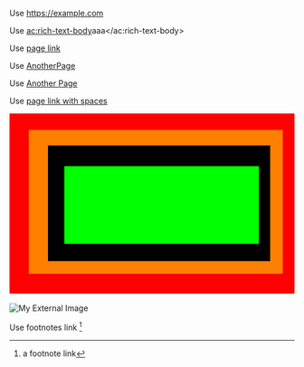 Use <https://example.com>

Use <ac:rich-text-body>aaa</ac:rich-text-body>

Use [page link](ac:Page)

Use [AnotherPage](ac:)

Use [Another Page](ac:)

Use [page link with spaces](<ac:Page With Space>)

![My Image](test.png)

![My External Image](http://confluence.atlassian.com/images/logo/confluence_48_trans.png)

Use footnotes link [^1]  
[^1]: a footnote link

